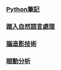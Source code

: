 


### [Python筆記](journey.html)

### [踏入自然語言處理](https://evilslive.github.io/JohnHsieh)



### [腦造影技術]()

### [眼動分析]()
